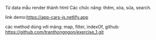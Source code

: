 Từ data mẫu render thành html
Các chức năng: thêm, xóa, sửa, search.

link demo:https://app-cars-js.netlify.app

các method dùng với mảng: map, filter, indexOf,
github: https://github.com/tranthongngon/exercise_1.git

